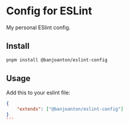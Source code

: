 # Config for ESLint

My personal ESlint config.

## Install

```bash
pnpm install @banjoanton/eslint-config
```

## Usage


Add this to your eslint file:

```json
{
    "extends": ["@banjoanton/eslint-config"]
}
```  
